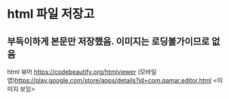<h1>html 파일 저장고</h1>
<h2>부득이하게 본문만 저장했음. 이미지는 로딩불가이므로 없음</h2>

html 뷰어
https://codebeautify.org/htmlviewer
(모바일 앱)https://play.google.com/store/apps/details?id=com.qamar.editor.html <이미지 보임>
